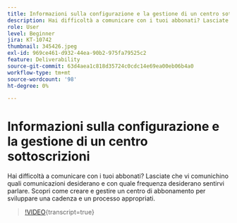 ```yaml
---
title: Informazioni sulla configurazione e la gestione di un centro sottoscrizioni
description: Hai difficoltà a comunicare con i tuoi abbonati? Lasciate che vi comunichino quali comunicazioni desiderano e con quale frequenza desiderano sentirvi parlare. Scopri come creare e gestire un centro di abbonamento per sviluppare una cadenza e un processo appropriati.
role: User
level: Beginner
jira: KT-10742
thumbnail: 345426.jpeg
exl-id: 969ce461-d932-44ea-90b2-975fa79525c2
feature: Deliverability
source-git-commit: 63d4aea1c818d35724c0cdc14e69ea00eb06b4a0
workflow-type: tm+mt
source-wordcount: '98'
ht-degree: 0%

---
```


# Informazioni sulla configurazione e la gestione di un centro sottoscrizioni

Hai difficoltà a comunicare con i tuoi abbonati? Lasciate che vi comunichino quali comunicazioni desiderano e con quale frequenza desiderano sentirvi parlare. Scopri come creare e gestire un centro di abbonamento per sviluppare una cadenza e un processo appropriati.

>[!VIDEO](https://video.tv.adobe.com/v/345426/?quality=12&learn=on){transcript=true}
